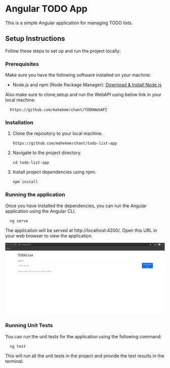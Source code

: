# Angular TODO App

This is a simple Angular application for managing TODO lists.

## Setup Instructions

Follow these steps to set up and run the project locally:

### Prerequisites

Make sure you have the following software installed on your machine:

- Node.js and npm (Node Package Manager): [Download & Install Node.js](https://nodejs.org)

Also make sure to clone,setup and run the WebAPI using below link in your local machine.

      https://github.com/mahekmerchant/TODOWebAPI

### Installation

1. Clone the repository to your local machine.

       https://github.com/mahekmerchant/todo-list-app
    
2. Navigate to the project directory.

       cd todo-list-app

3. Install project dependencies using npm.

       npm install
   
### Running the application
Once you have installed the dependencies, you can run the Angular application using the Angular CLI.

      ng serve
    
The application will be served at http://localhost:4200/. Open this URL in your web browser to view the application.

   ![screenshot](Todolistapp.png)
   
### Running Unit Tests
You can run the unit tests for the application using the following command:

      ng test

This will run all the unit tests in the project and provide the test results in the terminal.
